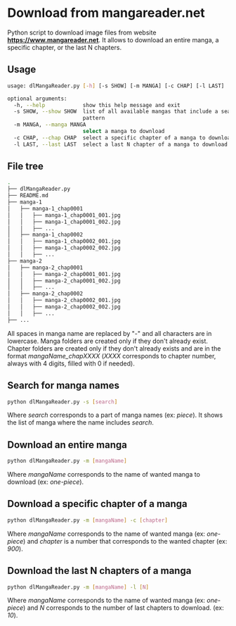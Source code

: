 
# Download from mangareader.net
Python script to download image files from website **https://www.mangareader.net**.
It allows to download an entire manga, a specific chapter, or the last N chapters.

## Usage
```bash
usage: dlMangaReader.py [-h] [-s SHOW] [-m MANGA] [-c CHAP] [-l LAST]

optional arguments:
  -h, --help            show this help message and exit
  -s SHOW, --show SHOW  list of all available mangas that include a search
                        pattern
  -m MANGA, --manga MANGA
                        select a manga to download
  -c CHAP, --chap CHAP  select a specific chapter of a manga to download
  -l LAST, --last LAST  select a last N chapter of a manga to download
```

## File tree
```bash
.
├── dlMangaReader.py
├── README.md
├── manga-1
│   ├── manga-1_chap0001
│   │   ├── manga-1_chap0001_001.jpg
│   │   ├── manga-1_chap0001_002.jpg
│   │   ├── ...
│   ├── manga-1_chap0002
│   │   ├── manga-1_chap0002_001.jpg
│   │   ├── manga-1_chap0002_002.jpg
│   │   ├── ...
├── manga-2
│   ├── manga-2_chap0001
│   │   ├── manga-2_chap0001_001.jpg
│   │   ├── manga-2_chap0001_002.jpg
│   │   ├── ...
│   ├── manga-2_chap0002
│   │   ├── manga-2_chap0002_001.jpg
│   │   ├── manga-2_chap0002_002.jpg
│   │   ├── ...
├── ...
```

All spaces in manga name are replaced by "-" and all characters are in lowercase.
Manga folders are created only if they don't already exist.
Chapter folders are created only if they don't already exists and are in the format *mangaName_chapXXXX* (*XXXX* corresponds to chapter number, always with 4 digits, filled with 0 if needed).

## Search for manga names
```bash
python dlMangaReader.py -s [search]
```
Where *search* corresponds to a part of manga names (ex: *piece*).
It shows the list of manga where the name includes *search*.

## Download an entire manga
```bash
python dlMangaReader.py -m [mangaName]
```
Where *mangaName* corresponds to the name of wanted manga to download  (ex: *one-piece*).

## Download a specific chapter of a manga
```bash
python dlMangaReader.py -m [mangaName] -c [chapter]
```
Where *mangaName* corresponds to the name of wanted manga  (ex: *one-piece*) and *chapter* is a number that corresponds to the wanted chapter (ex: *900*).

## Download the last N chapters of a manga
```bash
python dlMangaReader.py -m [mangaName] -l [N]
```
Where *mangaName* corresponds to the name of wanted manga  (ex: *one-piece*) and *N* corresponds to the number of last chapters to download. (ex: *10*).
